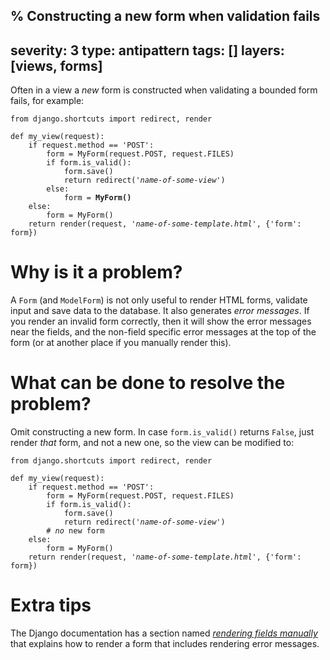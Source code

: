 % Constructing a new form when validation fails
---
severity: 3
type: antipattern
tags: []
layers: [views, forms]
---

Often in a view a *new* form is constructed when validating a bounded form
fails, for example:

<pre class="python"><code>from django.shortcuts import redirect, render

def my_view(request):
    if request.method == 'POST':
        form = MyForm(request.POST, request.FILES)
        if form.is_valid():
            form.save()
            return redirect('<i>name-of-some-view</i>')
        else:
            form = <b>MyForm()</b>
    else:
        form = MyForm()
    return render(request, '<i>name-of-some-template.html</i>', {'form': form})</code></pre>

# Why is it a problem?

A `Form` (and `ModelForm`) is not only useful to render HTML forms, validate
input and save data to the database. It also generates *error messages*. If you
render an invalid form correctly, then it will show the error messages near the
fields, and the non-field specific error messages at the top of the form (or at
another place if you manually render this).

# What can be done to resolve the problem?

Omit constructing a new form. In case `form.is_valid()` returns `False`, just
render *that* form, and not a new one, so the view can be modified to:

<pre class="python"><code>from django.shortcuts import redirect, render

def my_view(request):
    if request.method == 'POST':
        form = MyForm(request.POST, request.FILES)
        if form.is_valid():
            form.save()
            return redirect('<i>name-of-some-view</i>')
        # <i>no</i> new form
    else:
        form = MyForm()
    return render(request, '<i>name-of-some-template.html</i>', {'form': form})</code></pre>


# Extra tips

The Django documentation has a section named
[*rendering fields manually*](https://docs.djangoproject.com/en/dev/topics/forms/#rendering-fields-manually)
that explains how to render a form that includes rendering error messages.
